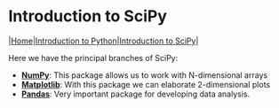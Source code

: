 # Introduction to SciPy

|[Home](/index.md)|[Introduction to Python](/Python.md)|[Introduction to SciPy](/SciPy.md)|

Here we have the principal branches of SciPy: 
* **[NumPy](/NumPy.md)**: This package allows us to work with N-dimensional arrays
* **[Matplotlib](/Matplotlib.md)**: With this package we can elaborate 2-dimensional plots
* **[Pandas](/Pandas.md)**: Very important package for developing data analysis.
